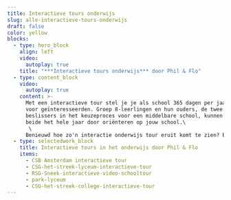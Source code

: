 ```yaml
---
title: Interactieve tours onderwijs
slug: alle-interactieve-tours-onderwijs
draft: false
color: yellow
blocks:
  - type: hero_block
    align: left
    video:
      autoplay: true
    title: "***Interactieve tours onderwijs*** door Phil & Flo"
  - type: content_block
    video:
      autoplay: true
    content: >-
      Met een interactieve tour stel je je als school 365 dagen per jaar open
      voor geïnteresseerden. Groep 8-leerlingen en hun ouders, de twee
      beslissers in het keuzeproces voor een middelbare school, kunnen zich
      beide het hele jaar door oriënteren op jouw school.\
       \
      Benieuwd hoe zo'n interactie onderwijs tour eruit komt te zien? Bekijk de cases hieronder!
  - type: selectedwork_block
    title: Interactieve tours in het onderwijs door Phil & Flo
    items:
      - CSB Amsterdam interactieve tour
      - CSG-het-streek-lyceum-interactieve-tour
      - RSG-Sneek-interactieve-video-schooltour
      - park-lyceum
      - CSG-het-streek-college-interactieve-tour
---
```

